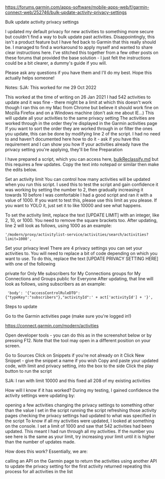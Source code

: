 https://forums.garmin.com/apps-software/mobile-apps-web/f/garmin-connect-web/252746/bulk-update-activity-privacy-settings

Bulk update activity privacy settings

I updated my default privacy for new activities to something more secure but couldn't find a way to bulk update past activities. Disappointingly, this isn't a product feature but I have fed back to Garmin that this really should be. I managed to find a workaround to apply myself and wanted to share clear instructions here. I've stitched this together from a few other posts on these forums that provided the base solution - I just felt the instructions could be a bit clearer, a dummy's guide if you will. 

Please ask any questions if you have them and I'll do my best. Hope this actually helps someone!

Notes:
SJA: This worked for me 29 Oct 2022

This worked at the time of writing on 26 Jan 2021
I had 542 activities to update and it was fine - there might be a limit at which this doesn't work though
I ran this on my Mac from Chrome but believe it should work fine on Mozilla Firefox and on a Windows machine (don't ask me about IE...)
This will update all your activities to the same privacy setting
The activities are worked through in the order they're displayed in the Garmin activities page
If you want to sort the order they are worked through in or filter the ones you update, this can be done by modifying line 2 of the script. I had no need to and haven't documented here how to do it - ask if you have this requirement and I can show you how
If your activities already have the privacy setting you're applying, they'll be fine
Preparation

I have prepared a script, which you can access here, [bulkReclassify.md](bulkReclassify.md)
but this requires a few updates. Copy the text into notepad or similar then make the edits below. 

Set an activity limit
You can control how many activities will be updated when you run this script. I used this to test the script and gain confidence it was working by setting the number to 2, then gradually increasing it towards 10 before I was comfortable I had a good script and ran it with a value of 1000. If you want to test this, please use this limit as you please. If you want to YOLO it, just set it to like 10000 and see what happens. 

To set the activity limit, replace the text [UPDATE LIMIT] with an integer, like 2, 10, or 1000. You need to remove the square brackets too. After updating, line 2 will look as follows, using 1000 as an example:

    '/modern/proxy/activitylist-service/activities/search/activities?limit=1000',
Set your privacy level
There are 4 privacy settings you can set your activities to. You will need to replace a bit of code depending on which you want to use. To do this, replace the text [UPDATE PRIVACY SETTING HERE] with one of the following

private for Only Me
subscribers for My Connections
groups for My Connections and Groups
public for Everyone
After updating, that line will look as follows, using subscribers as an example:

     'body': '{"accessControlRuleDTO":{"typeKey":"subscribers"},"activityId":' + act['activityId'] + '}',
Steps to update

Go to the Garmin activities page (make sure you're logged in!)

https://connect.garmin.com/modern/activities

Open developer tools - you can do this as in the screenshot below or by pressing F12. Note that the tool may open in a different position on your screen. 

 

Go to Sources
Click on Snippets if you're not already on it
Click New Snippet - give the snippet a name if you wish
Copy and paste your updated code, with limit and privacy setting, into the box to the side
Click the play button to run the script 

SJA: I ran with limit 10000 and this fixed all 208 of my existing activities

 
How will I know if it has worked?
During my testing, I gained confidence the activity settings were updating by:

opening a few activities
changing the privacy settings to something other than the value I set in the script
running the script
refreshing those activity pages
checking the privacy settings had updated to what was specified in the script
To know if all my activities were updated, I looked at something on the console. I set a limit of 1000 and saw that 542 activities had been updated. This meant I had run through all my activities. If the number you see here is the same as your limit, try increasing your limit until it is higher than the number of updates made. 

 

How does this work?
Essentially, we are:

calling an API on the Garmin page to return the activities 
using another API to update the privacy setting for the first activity returned
repeating this process for all activities in the list

